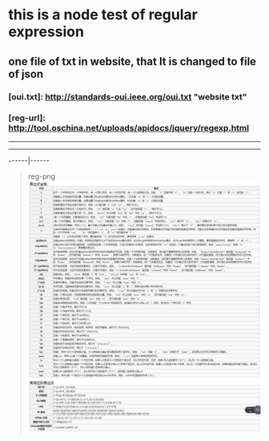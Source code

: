 # this is a node test of regular expression #

## one file of txt in website, that It is changed to file of json ##

### [oui.txt]: <http://standards-oui.ieee.org/oui.txt> "website txt" ###

### [reg-url]: <http://tool.oschina.net/uploads/apidocs/jquery/regexp.html> ###

***
---
------|------
>reg-png
![reg-png](./public/images/reg.png)